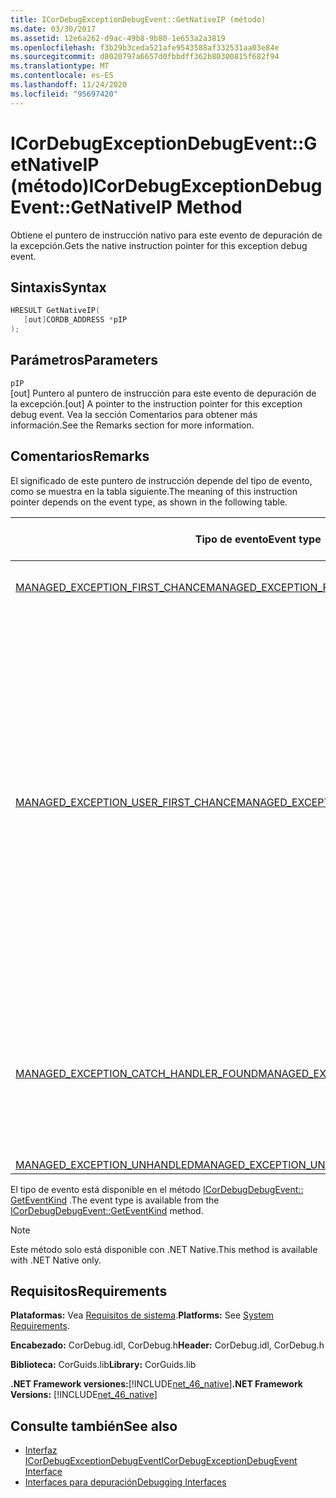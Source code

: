 ```yaml
---
title: ICorDebugExceptionDebugEvent::GetNativeIP (método)
ms.date: 03/30/2017
ms.assetid: 12e6a262-d9ac-49b8-9b80-1e653a2a3819
ms.openlocfilehash: f3b29b3ceda521afe9543588af332531aa03e84e
ms.sourcegitcommit: d8020797a6657d0fbbdff362b80300815f682f94
ms.translationtype: MT
ms.contentlocale: es-ES
ms.lasthandoff: 11/24/2020
ms.locfileid: "95697420"
---
```

# <a name="icordebugexceptiondebugeventgetnativeip-method"></a><span data-ttu-id="9204f-102">ICorDebugExceptionDebugEvent::GetNativeIP (método)</span><span class="sxs-lookup"><span data-stu-id="9204f-102">ICorDebugExceptionDebugEvent::GetNativeIP Method</span></span>

<span data-ttu-id="9204f-103">Obtiene el puntero de instrucción nativo para este evento de depuración de la excepción.</span><span class="sxs-lookup"><span data-stu-id="9204f-103">Gets the native instruction pointer for this exception debug event.</span></span>  
  
## <a name="syntax"></a><span data-ttu-id="9204f-104">Sintaxis</span><span class="sxs-lookup"><span data-stu-id="9204f-104">Syntax</span></span>  
  
```cpp  
HRESULT GetNativeIP(  
   [out]CORDB_ADDRESS *pIP  
);  
```  
  
## <a name="parameters"></a><span data-ttu-id="9204f-105">Parámetros</span><span class="sxs-lookup"><span data-stu-id="9204f-105">Parameters</span></span>  

 `pIP`  
 <span data-ttu-id="9204f-106">[out] Puntero al puntero de instrucción para este evento de depuración de la excepción.</span><span class="sxs-lookup"><span data-stu-id="9204f-106">[out] A pointer to the instruction pointer for this exception debug event.</span></span> <span data-ttu-id="9204f-107">Vea la sección Comentarios para obtener más información.</span><span class="sxs-lookup"><span data-stu-id="9204f-107">See the Remarks section for more information.</span></span>  
  
## <a name="remarks"></a><span data-ttu-id="9204f-108">Comentarios</span><span class="sxs-lookup"><span data-stu-id="9204f-108">Remarks</span></span>  

 <span data-ttu-id="9204f-109">El significado de este puntero de instrucción depende del tipo de evento, como se muestra en la tabla siguiente.</span><span class="sxs-lookup"><span data-stu-id="9204f-109">The meaning of this instruction pointer depends on the event type, as shown in the following table.</span></span>  
  
|<span data-ttu-id="9204f-110">Tipo de evento</span><span class="sxs-lookup"><span data-stu-id="9204f-110">Event type</span></span>|<span data-ttu-id="9204f-111">Significado del valor `pStackPointer`</span><span class="sxs-lookup"><span data-stu-id="9204f-111">Meaning of `pStackPointer` value</span></span>|  
|----------------|--------------------------------------|  
|[<span data-ttu-id="9204f-112">MANAGED_EXCEPTION_FIRST_CHANCE</span><span class="sxs-lookup"><span data-stu-id="9204f-112">MANAGED_EXCEPTION_FIRST_CHANCE</span></span>](cordebugrecordformat-enumeration.md)|<span data-ttu-id="9204f-113">Dirección de la instrucción con errores.</span><span class="sxs-lookup"><span data-stu-id="9204f-113">The address of the faulting instruction.</span></span>|  
|[<span data-ttu-id="9204f-114">MANAGED_EXCEPTION_USER_FIRST_CHANCE</span><span class="sxs-lookup"><span data-stu-id="9204f-114">MANAGED_EXCEPTION_USER_FIRST_CHANCE</span></span>](cordebugrecordformat-enumeration.md)|<span data-ttu-id="9204f-115">Dirección del código en el marco indicado por el método [GetStackPointer](icordebugexceptiondebugevent-getstackpointer-method.md) donde se reanudaría la ejecución si no se hubiera producido ninguna excepción.</span><span class="sxs-lookup"><span data-stu-id="9204f-115">The code address in the frame indicated by the [GetStackPointer](icordebugexceptiondebugevent-getstackpointer-method.md) method where execution would resume if no exception had been raised.</span></span> <span data-ttu-id="9204f-116">La excepción puede o no puede causar un código diferente, por ejemplo, un bloque catch de una cláusula `try/catch/finally`, para ejecutar en este marco.</span><span class="sxs-lookup"><span data-stu-id="9204f-116">The exception may or may not cause different code, such as the catch block of a `try/catch/finally` clause, to be executed in this frame.</span></span>|  
|[<span data-ttu-id="9204f-117">MANAGED_EXCEPTION_CATCH_HANDLER_FOUND</span><span class="sxs-lookup"><span data-stu-id="9204f-117">MANAGED_EXCEPTION_CATCH_HANDLER_FOUND</span></span>](cordebugrecordformat-enumeration.md)|<span data-ttu-id="9204f-118">Dirección del código donde `catch` se iniciará la ejecución del controlador en el marco indicado por el método [GetStackPointer](icordebugexceptiondebugevent-getstackpointer-method.md) .</span><span class="sxs-lookup"><span data-stu-id="9204f-118">The code address where `catch` handler execution will start in the frame indicated by the [GetStackPointer](icordebugexceptiondebugevent-getstackpointer-method.md) method.</span></span>|  
|[<span data-ttu-id="9204f-119">MANAGED_EXCEPTION_UNHANDLED</span><span class="sxs-lookup"><span data-stu-id="9204f-119">MANAGED_EXCEPTION_UNHANDLED</span></span>](cordebugrecordformat-enumeration.md)|<span data-ttu-id="9204f-120">`pIP` es 0.</span><span class="sxs-lookup"><span data-stu-id="9204f-120">`pIP` is 0.</span></span>|  
  
 <span data-ttu-id="9204f-121">El tipo de evento está disponible en el método [ICorDebugDebugEvent:: GetEventKind](icordebugdebugevent-geteventkind-method.md) .</span><span class="sxs-lookup"><span data-stu-id="9204f-121">The event type is available from the [ICorDebugDebugEvent::GetEventKind](icordebugdebugevent-geteventkind-method.md) method.</span></span>  
  
> [!NOTE]
> <span data-ttu-id="9204f-122">Este método solo está disponible con .NET Native.</span><span class="sxs-lookup"><span data-stu-id="9204f-122">This method is available with .NET Native only.</span></span>  
  
## <a name="requirements"></a><span data-ttu-id="9204f-123">Requisitos</span><span class="sxs-lookup"><span data-stu-id="9204f-123">Requirements</span></span>  

 <span data-ttu-id="9204f-124">**Plataformas:** Vea [Requisitos de sistema](../../get-started/system-requirements.md).</span><span class="sxs-lookup"><span data-stu-id="9204f-124">**Platforms:** See [System Requirements](../../get-started/system-requirements.md).</span></span>  
  
 <span data-ttu-id="9204f-125">**Encabezado:** CorDebug.idl, CorDebug.h</span><span class="sxs-lookup"><span data-stu-id="9204f-125">**Header:** CorDebug.idl, CorDebug.h</span></span>  
  
 <span data-ttu-id="9204f-126">**Biblioteca:** CorGuids.lib</span><span class="sxs-lookup"><span data-stu-id="9204f-126">**Library:** CorGuids.lib</span></span>  
  
 <span data-ttu-id="9204f-127">**.NET Framework versiones:**[!INCLUDE[net_46_native](../../../../includes/net-46-native-md.md)]</span><span class="sxs-lookup"><span data-stu-id="9204f-127">**.NET Framework Versions:** [!INCLUDE[net_46_native](../../../../includes/net-46-native-md.md)]</span></span>  
  
## <a name="see-also"></a><span data-ttu-id="9204f-128">Consulte también</span><span class="sxs-lookup"><span data-stu-id="9204f-128">See also</span></span>

- [<span data-ttu-id="9204f-129">Interfaz ICorDebugExceptionDebugEvent</span><span class="sxs-lookup"><span data-stu-id="9204f-129">ICorDebugExceptionDebugEvent Interface</span></span>](icordebugexceptiondebugevent-interface.md)
- [<span data-ttu-id="9204f-130">Interfaces para depuración</span><span class="sxs-lookup"><span data-stu-id="9204f-130">Debugging Interfaces</span></span>](debugging-interfaces.md)
